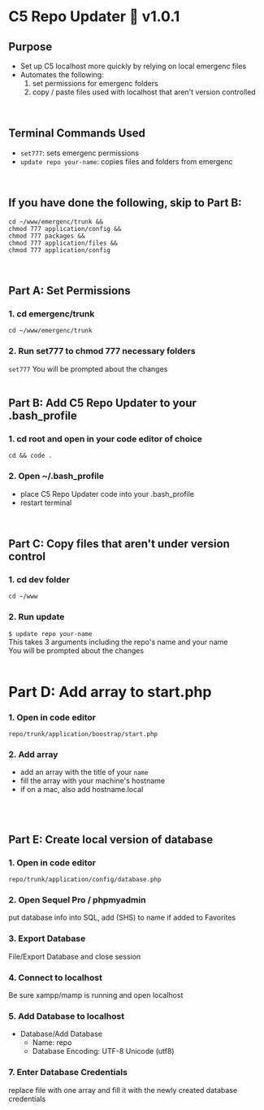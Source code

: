 # C5 Repo Updater 🚀 v1.0.1


## Purpose
+ Set up C5 localhost more quickly by relying on local emergenc files
+ Automates the following:
    1. set permissions for emergenc folders
    2. copy / paste files used with localhost that aren't version controlled
<br >

## Terminal Commands Used
+ `set777`: sets emergenc permissions
+ `update repo your-name`: copies files and folders from emergenc
<br >

## If you have done the following, skip to Part B:
```
cd ~/www/emergenc/trunk &&
chmod 777 application/config &&
chmod 777 packages &&
chmod 777 application/files &&
chmod 777 application/config
```
<br >


## Part A: Set Permissions

### 1. cd emergenc/trunk
`cd ~/www/emergenc/trunk`

### 2. Run set777 to chmod 777 necessary folders
`set777`
You will be prompted about the changes
<br >
<br >


## Part B: Add C5 Repo Updater to your .bash_profile

### 1. cd root and open in your code editor of choice
`cd && code .`

### 2. Open ~/.bash_profile
+ place C5 Repo Updater code into your .bash_profile
+ restart terminal
<br >


## Part C: Copy files that aren't under version control

### 1. cd dev folder
`cd ~/www`

### 2. Run update
`$ update repo your-name` <br >
This takes 3 arguments including the repo's name and your name <br >
You will be prompted about the changes
<br >
<br >


# Part D: Add array to start.php

### 1. Open in code editor
`repo/trunk/application/boostrap/start.php`

### 2. Add array
+ add an array with the title of your `name`
+ fill the array with your machine's hostname
+ if on a mac, also add hostname.local
<br >
<br >


## Part E: Create local version of database

### 1. Open in code editor
`repo/trunk/application/config/database.php`

### 2. Open Sequel Pro / phpmyadmin
put database info into SQL, add (SHS) to name if added to Favorites

### 3. Export Database
File/Export Database and close session

### 4. Connect to localhost
Be sure xampp/mamp is running and open localhost

### 5. Add Database to localhost
+ Database/Add Database
    - Name: repo
    - Database Encoding: UTF-8 Unicode (utf8)

### 7. Enter Database Credentials
replace file with one array and fill it with the newly created database credentials